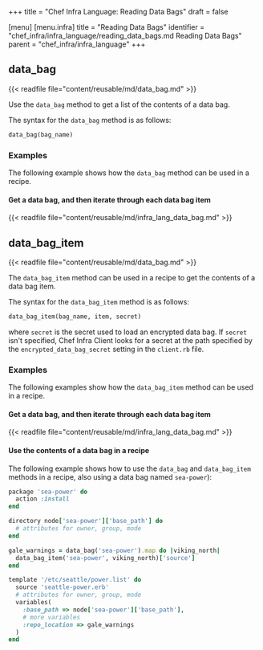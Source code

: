 +++
title = "Chef Infra Language: Reading Data Bags"
draft = false

[menu]
  [menu.infra]
    title = "Reading Data Bags"
    identifier = "chef_infra/infra_language/reading_data_bags.md Reading Data Bags"
    parent = "chef_infra/infra_language"
+++

## data_bag

{{< readfile file="content/reusable/md/data_bag.md" >}}

Use the `data_bag` method to get a list of the contents of a data bag.

The syntax for the `data_bag` method is as follows:

```ruby
data_bag(bag_name)
```

### Examples

The following example shows how the `data_bag` method can be used in a recipe.

#### Get a data bag, and then iterate through each data bag item

{{< readfile file="content/reusable/md/infra_lang_data_bag.md" >}}

## data_bag_item

{{< readfile file="content/reusable/md/data_bag.md" >}}

The `data_bag_item` method can be used in a recipe to get the contents of a data bag item.

The syntax for the `data_bag_item` method is as follows:

```ruby
data_bag_item(bag_name, item, secret)
```

where `secret` is the secret used to load an encrypted data bag. If `secret` isn't specified, Chef Infra Client looks for a secret at the path specified by the `encrypted_data_bag_secret` setting in the `client.rb` file.

### Examples

The following examples show how the `data_bag_item` method can be used in a recipe.

#### Get a data bag, and then iterate through each data bag item

{{< readfile file="content/reusable/md/infra_lang_data_bag.md" >}}

#### Use the contents of a data bag in a recipe

The following example shows how to use the `data_bag` and `data_bag_item` methods in a recipe, also using a data bag named `sea-power`):

```ruby
package 'sea-power' do
  action :install
end

directory node['sea-power']['base_path'] do
  # attributes for owner, group, mode
end

gale_warnings = data_bag('sea-power').map do |viking_north|
  data_bag_item('sea-power', viking_north)['source']
end

template '/etc/seattle/power.list' do
  source 'seattle-power.erb'
  # attributes for owner, group, mode
  variables(
    :base_path => node['sea-power']['base_path'],
    # more variables
    :repo_location => gale_warnings
  )
end
```
